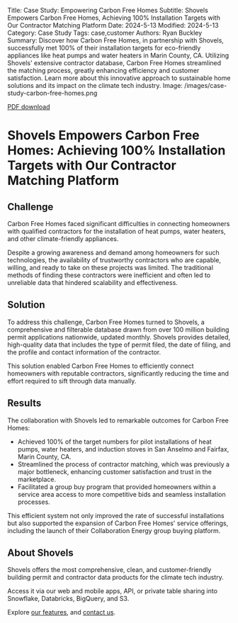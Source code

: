 Title: Case Study: Empowering Carbon Free Homes
Subtitle: Shovels Empowers Carbon Free Homes, Achieving 100% Installation Targets with Our Contractor Matching Platform
Date: 2024-5-13
Modified: 2024-5-13
Category: Case Study
Tags: case,customer
Authors: Ryan Buckley
Summary: Discover how Carbon Free Homes, in partnership with Shovels, successfully met 100% of their installation targets for eco-friendly appliances like heat pumps and water heaters in Marin County, CA. Utilizing Shovels' extensive contractor database, Carbon Free Homes streamlined the matching process, greatly enhancing efficiency and customer satisfaction. Learn more about this innovative approach to sustainable home solutions and its impact on the climate tech industry.
Image: /images/case-study-carbon-free-homes.png


[PDF download]({static}/pdfs/Case_Study_Carbon_Free_Homes.pdf)

# Shovels Empowers Carbon Free Homes: Achieving 100% Installation Targets with Our Contractor Matching Platform

## Challenge

Carbon Free Homes faced significant difficulties in connecting homeowners with qualified contractors for the installation of heat pumps, water heaters, and other climate-friendly appliances. 

Despite a growing awareness and demand among homeowners for such technologies, the availability of trustworthy contractors who are capable, willing, and ready to take on these projects was limited. The traditional methods of finding these contractors were inefficient and often led to unreliable data that hindered scalability and effectiveness.

## Solution

To address this challenge, Carbon Free Homes turned to Shovels, a comprehensive and filterable database drawn from over 100 million building permit applications nationwide, updated monthly. Shovels provides detailed, high-quality data that includes the type of permit filed, the date of filing, and the profile and contact information of the contractor. 

This solution enabled Carbon Free Homes to efficiently connect homeowners with reputable contractors, significantly reducing the time and effort required to sift through data manually.

## Results

The collaboration with Shovels led to remarkable outcomes for Carbon Free Homes:

* Achieved 100% of the target numbers for pilot installations of heat pumps, water heaters, and induction stoves in San Anselmo and Fairfax, Marin County, CA.
* Streamlined the process of contractor matching, which was previously a major bottleneck, enhancing customer satisfaction and trust in the marketplace.
* Facilitated a group buy program that provided homeowners within a service area access to more competitive bids and seamless installation processes.

This efficient system not only improved the rate of successful installations but also supported the expansion of Carbon Free Homes' service offerings, including the launch of their Collaboration Energy group buying platform.

## About Shovels

Shovels offers the most comprehensive, clean, and customer-friendly building permit and contractor data products for the climate tech industry. 

Access it via our web and mobile apps, API, or private table sharing into Snowflake, Databricks, BigQuery, and S3.

Explore [our features]({filename}../pages/about.md), and [contact us]({filename}../pages/contact.md).

